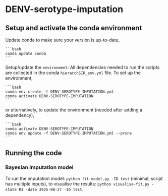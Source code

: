 # DENV-serotype-imputation

## Setup and activate the conda environment

Update conda to make sure your version is up-to-date,

    ```bash
    conda update conda
    ```

Setup/update the `environment`: All dependencies needed to run the scripts are collected in the conda `hierarchSIR_env.yml` file. To set up the environment,

    ```bash
    conda env create -f DENV-SEROTYPE-IMPUTATION.yml
    conda activate DENV-SEROTYPE-IMPUTATION
    ```

or alternatively, to update the environment (needed after adding a dependency),

    ```bash
    conda activate DENV-SEROTYPE-IMPUTATION
    conda env update -f DENV-SEROTYPE-IMPUTATION.yml --prune
    ```

## Running the code

### Bayesian imputation model

To run the imputation model: `python fit-model.py -ID test` (minimal; script has multiple inputs), to visualise the results: `python visualise-fit.py -state RJ -date 2025-08-27 -ID test`.